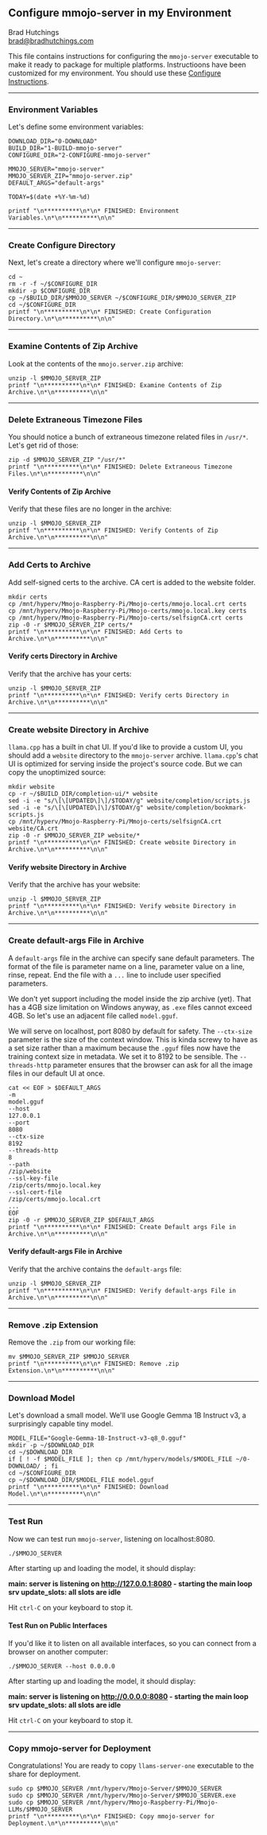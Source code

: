 ## Configure mmojo-server in my Environment

Brad Hutchings<br/>
brad@bradhutchings.com

This file contains instructions for configuring the `mmojo-server` executable to make it ready to package for multiple platforms.
Instructioons have been customized for my environment. You should use these [Configure Instructions](Configure-ls1.md).

---
### Environment Variables

Let's define some environment variables:
```
DOWNLOAD_DIR="0-DOWNLOAD"
BUILD_DIR="1-BUILD-mmojo-server"
CONFIGURE_DIR="2-CONFIGURE-mmojo-server"

MMOJO_SERVER="mmojo-server"
MMOJO_SERVER_ZIP="mmojo-server.zip"
DEFAULT_ARGS="default-args"

TODAY=$(date +%Y-%m-%d)

printf "\n**********\n*\n* FINISHED: Environment Variables.\n*\n**********\n\n"
```

---
### Create Configure Directory

Next, let's create a directory where we'll configure `mmojo-server`:
```
cd ~
rm -r -f ~/$CONFIGURE_DIR
mkdir -p $CONFIGURE_DIR
cp ~/$BUILD_DIR/$MMOJO_SERVER ~/$CONFIGURE_DIR/$MMOJO_SERVER_ZIP
cd ~/$CONFIGURE_DIR
printf "\n**********\n*\n* FINISHED: Create Configuration Directory.\n*\n**********\n\n"
```

---
### Examine Contents of Zip Archive

Look at the contents of the `mmojo.server.zip` archive:
```
unzip -l $MMOJO_SERVER_ZIP 
printf "\n**********\n*\n* FINISHED: Examine Contents of Zip Archive.\n*\n**********\n\n"
```

---
### Delete Extraneous Timezone Files

You should notice a bunch of extraneous timezone related files in `/usr/*`. Let's get rid of those:
```
zip -d $MMOJO_SERVER_ZIP "/usr/*"
printf "\n**********\n*\n* FINISHED: Delete Extraneous Timezone Files.\n*\n**********\n\n"
```

#### Verify Contents of Zip Archive

Verify that these files are no longer in the archive:
```
unzip -l $MMOJO_SERVER_ZIP 
printf "\n**********\n*\n* FINISHED: Verify Contents of Zip Archive.\n*\n**********\n\n"
```

---
### Add Certs to Archive

Add self-signed certs to the archive. CA cert is added to the website folder.
```
mkdir certs
cp /mnt/hyperv/Mmojo-Raspberry-Pi/Mmojo-certs/mmojo.local.crt certs
cp /mnt/hyperv/Mmojo-Raspberry-Pi/Mmojo-certs/mmojo.local.key certs
cp /mnt/hyperv/Mmojo-Raspberry-Pi/Mmojo-certs/selfsignCA.crt certs
zip -0 -r $MMOJO_SERVER_ZIP certs/*
printf "\n**********\n*\n* FINISHED: Add Certs to Archive.\n*\n**********\n\n"
```

#### Verify certs Directory in Archive

Verify that the archive has your certs:
```
unzip -l $MMOJO_SERVER_ZIP 
printf "\n**********\n*\n* FINISHED: Verify certs Directory in Archive.\n*\n**********\n\n"
```

---
### Create website Directory in Archive

`llama.cpp` has a built in chat UI. If you'd like to provide a custom UI, you should add a `website` directory to the `mmojo-server` archive. `llama.cpp`'s chat UI is optimized for serving inside the project's source code. But we can copy the unoptimized source:
```
mkdir website
cp -r ~/$BUILD_DIR/completion-ui/* website
sed -i -e "s/\[\[UPDATED\]\]/$TODAY/g" website/completion/scripts.js
sed -i -e "s/\[\[UPDATED\]\]/$TODAY/g" website/completion/bookmark-scripts.js
cp /mnt/hyperv/Mmojo-Raspberry-Pi/Mmojo-certs/selfsignCA.crt website/CA.crt
zip -0 -r $MMOJO_SERVER_ZIP website/*
printf "\n**********\n*\n* FINISHED: Create website Directory in Archive.\n*\n**********\n\n"
```

<!--
---
### Create website Directory in Archive

`llama.cpp` has a built in chat UI. If you'd like to provide a custom UI, you should add a `website` directory to the `mmojo-server` archive. `llama.cpp`'s chat UI is optimized for serving inside the project's source code. But we can copy the unoptimized source:
```
mkdir website
cp -r /mnt/hyperv/web-apps/completion-tool/* website
sed -i -e "s/\[\[UPDATED\]\]/$TODAY/g" website/completion/scripts.js
sed -i -e "s/\[\[UPDATED\]\]/$TODAY/g" website/completion/bookmark-scripts.js
cp /mnt/hyperv/Mmojo-Raspberry-Pi/Mmojo-certs/selfsignCA.crt website/CA.crt
rm website/*.txt
rm website/completion/images/*.svg
rm website/completion/images/*.psd
zip -0 -r $MMOJO_SERVER_ZIP website/*
printf "\n**********\n*\n* FINISHED: Create website Directory in Archive.\n*\n**********\n\n"
```
-->

#### Verify website Directory in Archive

Verify that the archive has your website:
```
unzip -l $MMOJO_SERVER_ZIP 
printf "\n**********\n*\n* FINISHED: Verify website Directory in Archive.\n*\n**********\n\n"
```

---
### Create default-args File in Archive

A `default-args` file in the archive can specify sane default parameters. The format of the file is parameter name on a line, parameter value on a line, rinse, repeat. End the file with a `...` line to include user specified parameters.

We don't yet support including the model inside the zip archive (yet). That has a 4GB size limitation on Windows anyway, as `.exe` files cannot exceed 4GB. So let's use an adjacent file called `model.gguf`.

We will serve on localhost, port 8080 by default for safety. The `--ctx-size` parameter is the size of the context window. This is kinda screwy to have as a set size rather than a maximum because the `.gguf` files now have the training context size in metadata. We set it to 8192 to be sensible. The `--threads-http` parameter ensures that the browser can ask for all the image files in our default UI at once.
```
cat << EOF > $DEFAULT_ARGS
-m
model.gguf
--host
127.0.0.1
--port
8080
--ctx-size
8192
--threads-http
8
--path
/zip/website
--ssl-key-file
/zip/certs/mmojo.local.key
--ssl-cert-file
/zip/certs/mmojo.local.crt
...
EOF
zip -0 -r $MMOJO_SERVER_ZIP $DEFAULT_ARGS
printf "\n**********\n*\n* FINISHED: Create Default args File in Archive.\n*\n**********\n\n"
```

#### Verify default-args File in Archive

Verify that the archive contains the `default-args` file:
```
unzip -l $MMOJO_SERVER_ZIP 
printf "\n**********\n*\n* FINISHED: Verify default-args File in Archive.\n*\n**********\n\n"
```

---
### Remove .zip Extension

Remove the `.zip` from our working file:
```
mv $MMOJO_SERVER_ZIP $MMOJO_SERVER
printf "\n**********\n*\n* FINISHED: Remove .zip Extension.\n*\n**********\n\n"
```

---
### Download Model

Let's download a small model. We'll use Google Gemma 1B Instruct v3, a surprisingly capable tiny model.
```
MODEL_FILE="Google-Gemma-1B-Instruct-v3-q8_0.gguf"
mkdir -p ~/$DOWNLOAD_DIR
cd ~/$DOWNLOAD_DIR
if [ ! -f $MODEL_FILE ]; then cp /mnt/hyperv/models/$MODEL_FILE ~/0-DOWNLOAD/ ; fi
cd ~/$CONFIGURE_DIR
cp ~/$DOWNLOAD_DIR/$MODEL_FILE model.gguf
printf "\n**********\n*\n* FINISHED: Download Model.\n*\n**********\n\n"
```

---
### Test Run

Now we can test run `mmojo-server`, listening on localhost:8080.
```
./$MMOJO_SERVER
```

After starting up and loading the model, it should display:

**main: server is listening on http://127.0.0.1:8080 - starting the main loop**<br/>
**srv  update_slots: all slots are idle**

Hit `ctrl-C` on your keyboard to stop it.

#### Test Run on Public Interfaces

If you'd like it to listen on all available interfaces, so you can connect from a browser on another computer:
```
./$MMOJO_SERVER --host 0.0.0.0
```

After starting up and loading the model, it should display:

**main: server is listening on http://0.0.0.0:8080 - starting the main loop**<br/>
**srv  update_slots: all slots are idle**

Hit `ctrl-C` on your keyboard to stop it.

---
### Copy mmojo-server for Deployment
Congratulations! You are ready to copy `llams-server-one` executable to the share for deployment.

```
sudo cp $MMOJO_SERVER /mnt/hyperv/Mmojo-Server/$MMOJO_SERVER
sudo cp $MMOJO_SERVER /mnt/hyperv/Mmojo-Server/$MMOJO_SERVER.exe
sudo cp $MMOJO_SERVER /mnt/hyperv/Mmojo-Raspberry-Pi/Mmojo-LLMs/$MMOJO_SERVER
printf "\n**********\n*\n* FINISHED: Copy mmojo-server for Deployment.\n*\n**********\n\n"
```
